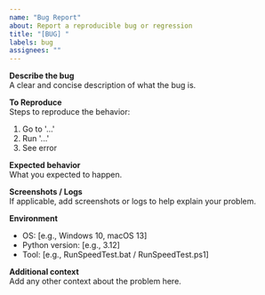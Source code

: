 ```yaml
---
name: "Bug Report"
about: Report a reproducible bug or regression
title: "[BUG] "
labels: bug
assignees: ""
---
```


**Describe the bug**  
A clear and concise description of what the bug is.

**To Reproduce**  
Steps to reproduce the behavior:  
1. Go to '...'  
2. Run '...'  
3. See error

**Expected behavior**  
What you expected to happen.

**Screenshots / Logs**  
If applicable, add screenshots or logs to help explain your problem.

**Environment**  
- OS: [e.g., Windows 10, macOS 13]  
- Python version: [e.g., 3.12]  
- Tool: [e.g., RunSpeedTest.bat / RunSpeedTest.ps1]

**Additional context**  
Add any other context about the problem here.
